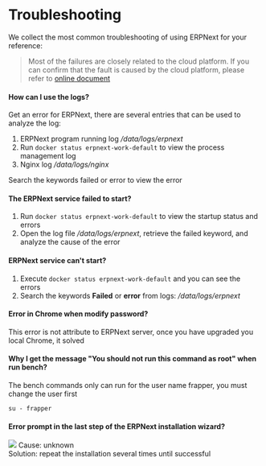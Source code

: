 # Troubleshooting

We collect the most common troubleshooting of using ERPNext for your reference:

> Most of the failures are closely related to the cloud platform. If you can confirm that the fault is caused by the cloud platform, please refer to [online document](https://support.websoft9.com/docs/faq/zh/tech-instance.html)

#### How can I use the logs?

Get an error for ERPNext, there are several entries that can be used to analyze the log:

1. ERPNext program running log */data/logs/erpnext*
2. Run `docker status erpnext-work-default` to view the process management log
3. Nginx log */data/logs/nginx*

Search the keywords failed or error to view the error

#### The ERPNext service failed to start?

1. Run `docker status erpnext-work-default`  to view the startup status and errors
2. Open the log file */data/logs/erpnext*, retrieve the failed keyword, and analyze the cause of the error 

#### ERPNext service can't start?

1. Execute `docker status erpnext-work-default` and you can see the errors
2. Search the keywords **Failed** or **error** from logs: */data/logs/erpnext*

#### Error in Chrome when modify password?

This error is not attribute to ERPNext server, once you have upgraded you local Chrome, it solved

#### Why I get the message "You should not run this command as root" when run bench?

The bench commands only can run for the user name frapper, you must change the user first
```shell
su - frapper
```

#### Error prompt in the last step of the ERPNext installation wizard?

![](https://libs.websoft9.com/Websoft9/DocsPicture/zh/erpnext/erpnext-wizarderror-websoft9.png)
Cause: unknown  
Solution: repeat the installation several times until successful